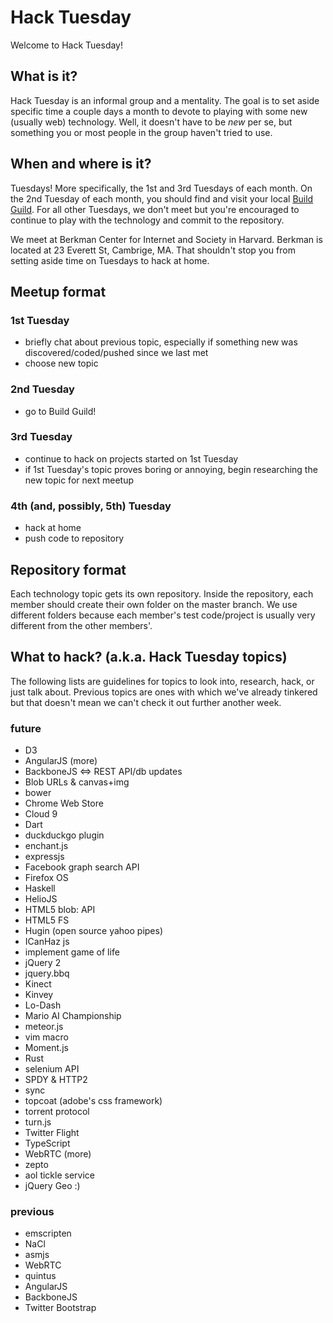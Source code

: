# Hack Tuesday

Welcome to Hack Tuesday!

## What is it?

Hack Tuesday is an informal group and a mentality. The goal is to set aside specific time a couple days a month to devote to playing with some new (usually web) technology. Well, it doesn't have to be _new_ per se, but something you or most people in the group haven't tried to use.

## When and where is it?

Tuesdays! More specifically, the 1st and 3rd Tuesdays of each month. On the 2nd Tuesday of each month, you should find and visit your local [Build Guild](http://buildguild.org). For all other Tuesdays, we don't meet but you're encouraged to continue to play with the technology and commit to the repository.

We meet at Berkman Center for Internet and Society in Harvard. Berkman is located at 23 Everett St, Cambrige, MA. That shouldn't stop you from setting aside time on Tuesdays to hack at home.

## Meetup format

### 1st Tuesday

* briefly chat about previous topic, especially if something new was discovered/coded/pushed since we last met
* choose new topic

### 2nd Tuesday

* go to Build Guild!

### 3rd Tuesday

* continue to hack on projects started on 1st Tuesday
* if 1st Tuesday's topic proves boring or annoying, begin researching the new topic for next meetup

### 4th (and, possibly, 5th) Tuesday

* hack at home
* push code to repository

## Repository format

Each technology topic gets its own repository. Inside the repository, each member should create their own folder on the master branch. We use different folders because each member's test code/project is usually very different from the other members'.

## What to hack? (a.k.a. Hack Tuesday topics)

The following lists are guidelines for topics to look into, research, hack, or just talk about. Previous topics are ones with which we've already tinkered but that doesn't mean we can't check it out further another week.

### future

* D3
* AngularJS (more)
* BackboneJS <=> REST API/db updates
* Blob URLs & canvas+img
* bower
* Chrome Web Store
* Cloud 9
* Dart
* duckduckgo plugin
* enchant.js
* expressjs
* Facebook graph search API
* Firefox OS
* Haskell
* HelioJS
* HTML5 blob: API
* HTML5 FS
* Hugin (open source yahoo pipes)
* ICanHaz js
* implement game of life
* jQuery 2
* jquery.bbq
* Kinect
* Kinvey
* Lo-Dash
* Mario AI Championship
* meteor.js
* vim macro
* Moment.js
* Rust
* selenium API
* SPDY & HTTP2
* sync
* topcoat (adobe's css framework)
* torrent protocol
* turn.js
* Twitter Flight
* TypeScript
* WebRTC (more)
* zepto
* aol tickle service
* jQuery Geo :)

### previous

* emscripten
* NaCl
* asmjs
* WebRTC
* quintus
* AngularJS
* BackboneJS
* Twitter Bootstrap
